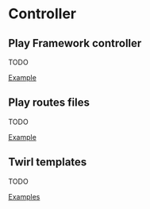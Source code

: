 # Controller

## Play Framework controller

TODO

[Example](https://github.com/KyleU/boilerplay/blob/master/app/controllers/admin/note/NoteRowController.scala)


## Play routes files

TODO

[Example](https://github.com/KyleU/boilerplay/blob/master/conf/note.routes)


## Twirl templates

TODO

[Examples](https://github.com/KyleU/boilerplay/tree/master/app/views/admin/note)
